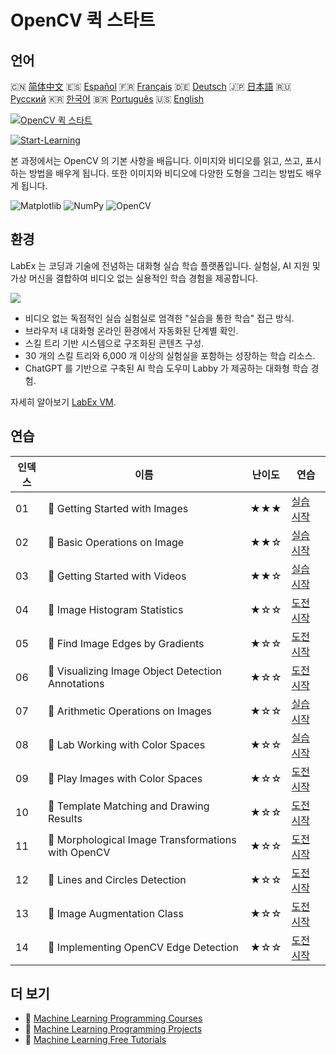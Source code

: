 # OpenCV 퀵 스타트

## 언어

🇨🇳 [简体中文](README_zh.md) 🇪🇸 [Español](README_es.md) 🇫🇷 [Français](README_fr.md) 🇩🇪 [Deutsch](README_de.md) 🇯🇵 [日本語](README_ja.md) 🇷🇺 [Русский](README_ru.md) 🇰🇷 [한국어](README_ko.md) 🇧🇷 [Português](README_pt.md) 🇺🇸 [English](README.md) 

[![OpenCV 퀵 스타트](https://cover-creator.labex.io/quick-start-with-opencv.png?lang=ko)](https://labex.io/ko/courses/quick-start-with-opencv)

[![Start-Learning](https://img.shields.io/badge/Start-Learning-whitesmoke?style=for-the-badge)](https://labex.io/ko/courses/quick-start-with-opencv)

본 과정에서는 OpenCV 의 기본 사항을 배웁니다. 이미지와 비디오를 읽고, 쓰고, 표시하는 방법을 배우게 됩니다. 또한 이미지와 비디오에 다양한 도형을 그리는 방법도 배우게 됩니다.

![Matplotlib](https://img.shields.io/badge/Matplotlib-whitesmoke?style=for-the-badge&logo=matplotlib)
![NumPy](https://img.shields.io/badge/NumPy-whitesmoke?style=for-the-badge&logo=numpy)
![OpenCV](https://img.shields.io/badge/OpenCV-whitesmoke?style=for-the-badge&logo=opencv)


## 환경

LabEx 는 코딩과 기술에 전념하는 대화형 실습 학습 플랫폼입니다. 실험실, AI 지원 및 가상 머신을 결합하여 비디오 없는 실용적인 학습 경험을 제공합니다.

![](https://tutorial-screenshot.getvm.io/images/vm-1725247253.png)

- 비디오 없는 독점적인 실습 실험실로 엄격한 "실습을 통한 학습" 접근 방식.
- 브라우저 내 대화형 온라인 환경에서 자동화된 단계별 확인.
- 스킬 트리 기반 시스템으로 구조화된 콘텐츠 구성.
- 30 개의 스킬 트리와 6,000 개 이상의 실험실을 포함하는 성장하는 학습 리소스.
- ChatGPT 를 기반으로 구축된 AI 학습 도우미 Labby 가 제공하는 대화형 학습 경험.

자세히 알아보기 [LabEx VM](https://support.labex.io/using-labex/virtual-machine).

## 연습

|   인덱스 | 이름                                               | 난이도   | 연습                                                                                                                          |
|----------|----------------------------------------------------|----------|-------------------------------------------------------------------------------------------------------------------------------|
|       01 | 📖 Getting Started with Images                     | ★★★      | <a target='_blank' href='https://labex.io/ko/tutorials/opencv-getting-started-with-images-8438'>실습 시작</a>                 |
|       02 | 📖 Basic Operations on Image                       | ★★☆      | <a target='_blank' href='https://labex.io/ko/tutorials/opencv-basic-operations-on-image-67174'>실습 시작</a>                  |
|       03 | 📖 Getting Started with Videos                     | ★★☆      | <a target='_blank' href='https://labex.io/ko/tutorials/opencv-getting-started-with-videos-14766'>실습 시작</a>                |
|       04 | 🎯 Image Histogram Statistics                      | ★☆☆      | <a target='_blank' href='https://labex.io/ko/labs/matplotlib-image-histogram-statistics-259076'>도전 시작</a>                 |
|       05 | 🎯 Find Image Edges by Gradients                   | ★☆☆      | <a target='_blank' href='https://labex.io/ko/labs/numpy-find-image-edges-by-gradients-259151'>도전 시작</a>                   |
|       06 | 🎯 Visualizing Image Object Detection Annotations  | ★☆☆      | <a target='_blank' href='https://labex.io/ko/labs/opencv-visualizing-image-object-detection-annotations-136088'>도전 시작</a> |
|       07 | 📖 Arithmetic Operations on Images                 | ★☆☆      | <a target='_blank' href='https://labex.io/ko/tutorials/opencv-arithmetic-operations-on-images-38502'>실습 시작</a>            |
|       08 | 📖 Lab Working with Color Spaces                   | ★☆☆      | <a target='_blank' href='https://labex.io/ko/tutorials/opencv-lab-working-with-color-spaces-21417'>실습 시작</a>              |
|       09 | 🎯 Play Images with Color Spaces                   | ★☆☆      | <a target='_blank' href='https://labex.io/ko/labs/opencv-play-images-with-color-spaces-8836'>도전 시작</a>                    |
|       10 | 🎯 Template Matching and Drawing Results           | ★☆☆      | <a target='_blank' href='https://labex.io/ko/labs/opencv-template-matching-and-drawing-results-9683'>도전 시작</a>            |
|       11 | 🎯 Morphological Image Transformations with OpenCV | ★☆☆      | <a target='_blank' href='https://labex.io/ko/labs/opencv-morphological-image-transformations-with-opencv-9677'>도전 시작</a>  |
|       12 | 🎯 Lines and Circles Detection                     | ★☆☆      | <a target='_blank' href='https://labex.io/ko/labs/opencv-lines-and-circles-detection-13393'>도전 시작</a>                     |
|       13 | 🎯 Image Augmentation Class                        | ★☆☆      | <a target='_blank' href='https://labex.io/ko/labs/opencv-image-augmentation-class-107208'>도전 시작</a>                       |
|       14 | 🎯 Implementing OpenCV Edge Detection              | ★☆☆      | <a target='_blank' href='https://labex.io/ko/labs/opencv-implementing-opencv-edge-detection-13391'>도전 시작</a>              |

## 더 보기

- 🔗 [Machine Learning Programming Courses](https://github.com/labex-labs/awesome-programming-courses)
- 🔗 [Machine Learning Programming Projects](https://github.com/labex-labs/awesome-programming-projects)
- 🔗 [Machine Learning Free Tutorials](https://github.com/labex-labs/ml-free-tutorials)

